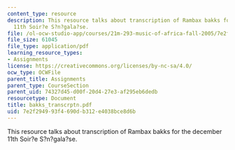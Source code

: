 ```yaml
---
content_type: resource
description: This resource talks about transcription of Rambax bakks for the december
  11th Soir?e S?n?gala?se.
file: /ol-ocw-studio-app/courses/21m-293-music-of-africa-fall-2005/7e2f294993f4690db312e4038bce8d6b_bakks_transcrptn.pdf
file_size: 61045
file_type: application/pdf
learning_resource_types:
- Assignments
license: https://creativecommons.org/licenses/by-nc-sa/4.0/
ocw_type: OCWFile
parent_title: Assignments
parent_type: CourseSection
parent_uid: 74327d45-d00f-20d4-27e3-af295eb6dedb
resourcetype: Document
title: bakks_transcrptn.pdf
uid: 7e2f2949-93f4-690d-b312-e4038bce8d6b
---
```

This resource talks about transcription of Rambax bakks for the december 11th Soir?e S?n?gala?se.